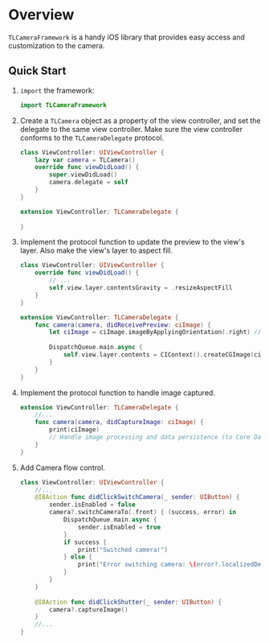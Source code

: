 # Overview
`TLCameraFramework` is a handy iOS library that provides easy access and customization to the camera.

## Quick Start

1. `import` the framework:

	```swift
	import TLCameraFramework
	```

2. Create a `TLCamera` object as a property of the view controller, and set the delegate to the same view controller. Make sure the view controller conforms to the `TLCameraDelegate` protocol.

	```swift
	class ViewController: UIViewController {
		lazy var camera = TLCamera()
		override func viewDidLoad() {
			super.viewDidLoad()
			camera.delegate = self
		}
	}
	
	extension ViewController: TLCameraDelegate {
		
	}
	```

3. Implement the protocol function to update the preview to the view's layer. Also make the view's layer to aspect fill.

	```swift
	class ViewController: UIViewController {
		override func viewDidLoad() {
			// ...
			self.view.layer.contentsGravity = .resizeAspectFill
		}
	}
	
	extension ViewController: TLCameraDelegate {
		func camera(camera, didReceivePreview: ciImage) {
			let ciImage = ciImage.imageByApplyingOrientation(.right) // Assuming the device is in portrait mode; change accordingly.
			
			DispatchQueue.main.async {
				self.view.layer.contents = CIContext().createCGImage(ciImage, from: ciImage.extent)
			}
		}
	}
	```

4. Implement the protocol function to handle image captured.

	```swift
	extension ViewController: TLCameraDelegate {
		//...
		func camera(camera, didCaptureImage: ciImage) {
			print(ciImage)
			// Handle image processing and data persistence (to Core Data model, to user's Album, etc.)
		}
	}
	```

5. Add Camera flow control.

	```swift
	class ViewController: UIViewController {
		//...
		@IBAction func didClickSwitchCamera(_ sender: UIButton) {
			sender.isEnabled = false
			camera?.switchCameraTo(.front) { (success, error) in
				DispatchQueue.main.async {
					sender.isEnabled = true
				}
				if success {
					print("Switched camera!")
				} else {
					print("Error switching camera: \(error?.localizedDescription ?? "Unknown Error")")
				}
			}
		}
		
		@IBAction func didClickShutter(_ sender: UIButton) {
			camera?.captureImage()
		}
		//...
	}
	```
